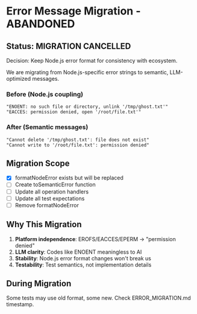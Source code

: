 # Error Message Migration - ABANDONED

## Status: MIGRATION CANCELLED

Decision: Keep Node.js error format for consistency with ecosystem.

We are migrating from Node.js-specific error strings to semantic, LLM-optimized messages.

### Before (Node.js coupling)
```
"ENOENT: no such file or directory, unlink '/tmp/ghost.txt'"
"EACCES: permission denied, open '/root/file.txt'"
```

### After (Semantic messages)
```
"Cannot delete '/tmp/ghost.txt': file does not exist"
"Cannot write to '/root/file.txt': permission denied"
```

## Migration Scope

- [x] formatNodeError exists but will be replaced
- [ ] Create toSemanticError function
- [ ] Update all operation handlers
- [ ] Update all test expectations
- [ ] Remove formatNodeError

## Why This Migration

1. **Platform independence**: EROFS/EACCES/EPERM → "permission denied"
2. **LLM clarity**: Codes like ENOENT meaningless to AI
3. **Stability**: Node.js error format changes won't break us
4. **Testability**: Test semantics, not implementation details

## During Migration

Some tests may use old format, some new. Check ERROR_MIGRATION.md timestamp.